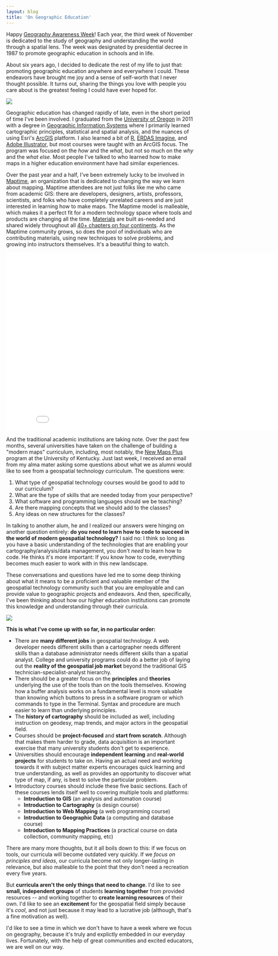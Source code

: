 ```yaml
---
layout: blog
title: 'On Geographic Education'
---
```


Happy [Geography Awareness Week](http://education.nationalgeographic.com/education/programs/geographyawarenessweek/?ar_a=1)! Each year, the third week of November is dedicated to the study of geography and understanding the world through a spatial lens. The week was designated by presidential decree in 1987 to promote geographic education in schools and in life.

About six years ago, I decided to dedicate the rest of my life to just that: promoting geographic education anywhere and everywhere I could. These endeavors have brought me joy and a sense of self-worth that I never thought possible. It turns out, sharing the things you love with people you care about is the greatest feeling I could have ever hoped for.

![](../../images/maptimepdx.jpg)

Geographic education has changed rapidly of late, even in the short period of time I've been involved. I graduated from the [University of Oregon](http://uoregon.edu) in 2011 with a degree in [Geographic Information Systems](http://geography.uoregon.edu) where I primarily learned cartographic principles, statistical and spatial analysis, and the nuances of using Esri's [ArcGIS](http://arcgis.com) platform. I also learned a bit of [R](http://r-project.org), [ERDAS Imagine](http://www.hexagongeospatial.com/products/remote-sensing/erdas-imagine/overview), and [Adobe Illustrator](http://www.adobe.com/products/illustrator.html), but most courses were taught with an ArcGIS focus. The program was focused on the _how_ and the _what_, but not so much on the _why_ and the _what else_. Most people I've talked to who learned how to make maps in a higher education environment have had similar experiences.

Over the past year and a half, I've been extremely lucky to be involved in [Maptime](http://maptime.io), an organization that is dedicated to changing the way we learn about mapping. Maptime attendees are not just folks like me who came from academic GIS: there are developers, designers, artists, professors, scientists, and folks who have completely unrelated careers and are just interested in learning how to make maps. The Maptime model is malleable, which makes it a perfect fit for a modern technology space where tools and products are changing all the time. [Materials](http://maptime.io/lessons-resources) are built as-needed and shared widely throughout all [40+ chapters on four continents](http://maptime.io/chapters/). As the Maptime community grows, so does the pool of individuals who are contributing materials, using new techniques to solve problems, and growing into instructors themselves. It's a beautiful thing to watch.

<iframe width="850" height="480" src="//www.youtube.com/embed/hN1jwg8UKKY" frameborder="0" allowfullscreen></iframe>

And the traditional academic institutions are taking note. Over the past few months, several universities have taken on the challenge of building a "modern maps" curriculum, including, most notably, the [New Maps Plus](http://newmapsplus.uky.edu/) program at the University of Kentucky. Just last week, I received an email from my alma mater asking some questions about what we as alumni would like to see from a geospatial technology curriculum. The questions were:

1. What type of geospatial technology courses would be good to add to our curriculum?
2. What are the type of skills that are needed today from your perspective?
3. What software and programming languages should we be teaching?
4. Are there mapping concepts that we should add to the classes?
5. Any ideas on new structures for the classes?

In talking to another alum, he and I realized our answers were hinging on another question entirely: **do you need to learn how to code to succeed in the world of modern geospatial technology?** I said no: I think so long as you have a basic understanding of the technologies that are enabling your cartography/analysis/data management, you don't _need_ to learn how to code. He thinks it's more important: If you know how to code, everything becomes much easier to work with in this new landscape.

These conversations and questions have led me to some deep thinking about what it means to be a proficient and valuable member of the geospatial technology community such that you are employable and can provide value to geographic projects and endeavors. And then, specifically, I've been thinking about how our higher education institutions can promote this knowledge and understanding through their curricula.

![](../../images/cartographers.png)

**This is what I've come up with so far, in no particular order:**

- There are **many different jobs** in geospatial technology. A web developer needs different skills than a cartographer needs different skills than a database administrator needs different skills than a spatial analyst. College and university programs could do a better job of laying out the **reality of the geospatial job market** beyond the traditional GIS technician-specialist-analyst hierarchy.
- There should be a greater focus on the **principles** and **theories** underlying the use of the tools than on the tools themselves. Knowing how a buffer analysis works on a fundamental level is more valuable than knowing which buttons to press in a software program or which commands to type in the Terminal. Syntax and procedure are much easier to learn than underlying principles.
- The **history of cartography** should be included as well, including instruction on geodesy, map trends, and major actors in the geospatial field.
- Courses should be **project-focused** and **start from scratch**. Although that makes them harder to grade, data acquisition is an important exercise that many university students don't get to experience.
- Universities should encourage **independent learning** and **real-world projects** for students to take on. Having an actual need and working towards it with subject matter experts encourages quick learning and true understanding, as well as provides an opportunity to discover what type of map, if any, is best to solve the particular problem.
- Introductory courses should include these five basic sections. Each of these courses lends itself well to covering multiple tools and platforms:
  - **Introduction to GIS** (an analysis and automation course)
  - **Introduction to Cartography** (a design course)
  - **Introduction to Web Mapping** (a web programming course)
  - **Introduction to Geographic Data** (a computing and database course)
  - **Introduction to Mapping Practices** (a practical course on data collection, community mapping, etc)

There are many more thoughts, but it all boils down to this: if we focus on tools, our curricula will become outdated very quickly. If we _focus on principles and ideas_, our curricula become not only longer-lasting in relevance, but also malleable to the point that they don't need a recreation every five years.

But **curricula aren't the only things that need to change**. I'd like to see **small, independent groups** of students **learning together** from provided resources -- and working together to **create learning resources** of their own. I'd like to see an **excitement** for the geospatial field simply because it's _cool_, and not just because it may lead to a lucrative job (although, that's a fine motivation as well).

I'd like to see a time in which we don't have to have a week where we focus on geography, because it's truly and explictly embedded in our everyday lives. Fortunately, with the help of great communities and excited educators, we are well on our way.


